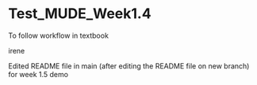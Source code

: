 # Test_MUDE_Week1.4
To follow workflow in textbook

irene

Edited README file in main (after editing the README file on new branch) for week 1.5 demo
